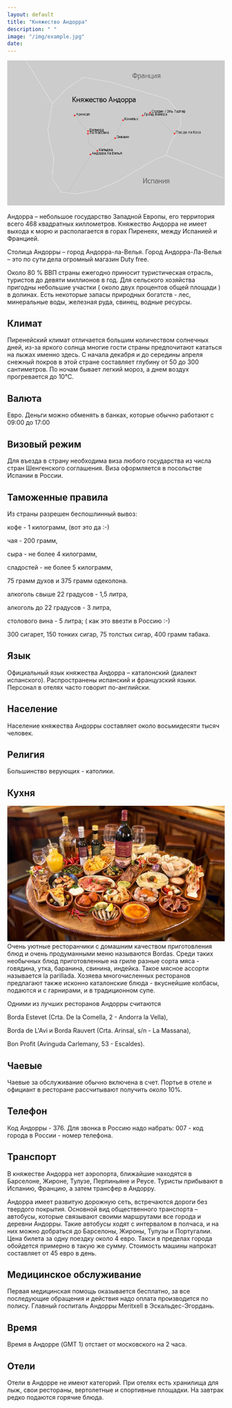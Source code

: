 ```yaml
---
layout: default
title: "Княжество Андорра"
description: " "
image: "/img/example.jpg"
date: 
---
```


<div id="andorra_hot" style="width:100%;overflow:hidden;"></div>

<img alt="Туры в Андорру" src="/img/andorra-map.png">

Андорра – небольшое государство Западной Европы, его территория всего 468 квадратных киллометров. Княжество Андорра не имеет выхода к морю и располагается в горах Пиренеях, между Испанией и Францией.

Столица Андорры – город Андорра-ла-Велья. Город Андорра-Ла-Велья – это по сути дела огромный магазин Duty free.

Около 80 % ВВП страны ежегодно приносит туристическая отрасль, туристов до девяти миллионов в год. Для 
сельского хозяйства пригодны небольшие участки ( около двух процентов
 общей площади ) в долинах. Есть некоторые запасы природных богатств - лес, минеральные 
воды, железная руда, свинец, водные ресурсы. 

## Климат

Пиренейский климат отличается большим количеством солнечных дней, из-за яркого солнца многие гости страны предпочитают кататься на лыжах именно здесь. С начала декабря и до середины апреля снежный покров в этой стране составляет глубину от 50 до 300 сантиметров. По ночам бывает легкий мороз, а днем воздух прогревается до 10°С. 

## Валюта

Евро. Деньги можно обменять в банках, которые обычно работают с 09:00 до 17:00

## Визовый режим

Для въезда в страну необходима виза любого государства из числа стран Шенгенского соглашения. Виза оформляется в посольстве Испании в России. 

## Таможенные правила

Из страны разрешен беспошлинный вывоз: 

кофе - 1 килограмм, (вот это да :-)

чая - 200 грамм, 

сыра - не более 4 килограмм, 

сладостей - не более 5 килограмм, 

75 грамм духов и 375 грамм одеколона. 

алкоголь свыше 22 градусов - 1,5 литра, 

алкоголь до 22 градусов - 3 литра, 

столового вина - 5 литра; ( как это ввезти в Россию :-)

 300 сигарет, 150 тонких сигар, 75 толстых сигар, 400 грамм табака. 

## Язык

Официальный язык княжества Андорра – каталонский (диалект испанского). Распространены испанский и французский языки. Персонал в отелях часто говорит по-английски. 

## Население

Население княжества Андорры составляет около восьмидесяти тысяч человек. 

## Религия

Большинство верующих - католики. 

## Кухня

<img alt="Кухня в Андорре" src="/img/food-5.jpg">
Очень уютные ресторанчики с домашним качеством приготовления блюд и очень продуманными меню называются Bordas. Среди таких необычных блюд приготовленные на гриле разные сорта мяса - говядина, утка, баранина, свинина, индейка. Такое мясное ассорти называется la parillada. Хозяева многочисленных ресторанов предлагают также исконно каталонские блюда - вкуснейшие колбасы, подаются и с гарнирами, и в традиционном супе. 

Одними из лучших ресторанов Андорры считаются 

Borda Estevet (Crta. De la Comella, 2 - Andorra la Vella),

Borda de L'Avi и Borda Rauvert (Crta. Arinsal, s/n - La Massana), 

Bon Profit (Avinguda Carlemany, 53 - Escaldes). 

## Чаевые

Чаевые за обслуживание обычно включена в счет. Портье в отеле и официант в ресторане рассчитывают получить около 10%. 

## Телефон

Код Андорры - 376. Для звонка в Россию надо набрать: 007 - код города в России - номер телефона. 

## Транспорт

В княжестве Андорра нет аэропорта, ближайшие находятся в Барселоне, Жироне, Тулузе, Перпиньяне и Реусе. Туристы прибывают в Испанию, Францию, а затем трансфер в Андорру.

Андорра имеет развитую дорожную сеть, встречаются дороги без твердого покрытия. Основной вид общественного транспорта – автобусы, которые связывают своими маршрутами все города и деревни Андорры. Такие автобусы ходят с интервалом в полчаса, и на них можно добраться до Барселоны, Жироны, Тулузы и Португалии. Цена билета за одну поездку около 4 евро. Такси в пределах города обойдется примерно в такую же сумму. Стоимость машины напрокат составляет от 45 евро в день. 

## Медицинское обслуживание

Первая медицинская помощь оказывается бесплатно, за все последующие обращения и действия надо оплата производится по полису. Главный госпиталь Андорры Meritxell в Эскальдес-Эгордань. 

## Время

Время в Андорре (GMT 1) отстает от московского на 2 часа. 

## Отели

Отели в Андорре не имеют категорий. При отелях есть хранилища для лыж, свои рестораны, вертолетные и спортивные площадки. На завтрак редко подаются горячие блюда.
